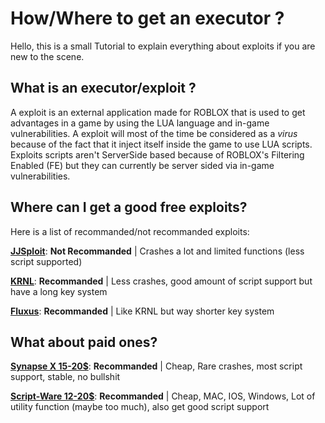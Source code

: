 # How/Where to get an executor ?
Hello, this is a small Tutorial to explain everything about exploits if you are new to the scene.

## What is an executor/exploit ?
A exploit is an external application made for ROBLOX that is used to get advantages in a game by using the LUA language and in-game vulnerabilities.
A exploit will most of the time be considered as a *virus* because of the fact that it inject itself inside the game to use LUA scripts.
Exploits scripts aren't ServerSide based because of ROBLOX's Filtering Enabled (FE) but they can currently be server sided via in-game vulnerabilities.

## Where can I get a good free exploits?
Here is a list of recommanded/not recommanded exploits:

[**JJSploit**](https://wearedevs.net/d/JJSploit): **Not Recommanded** | Crashes a lot and limited functions (less script supported)

[**KRNL**](https://wearedevs.net/dinfo/Krnl): **Recommanded** | Less crashes, good amount of script support but have a long key system

[**Fluxus**](https://fluxteam.net/): **Recommanded** | Like KRNL but way shorter key system

## What about paid ones?

[**Synapse X 15-20$**](https://x.synapse.to/): **Recommanded** | Cheap, Rare crashes, most script support, stable, no bullshit

[**Script-Ware 12-20$**](https://https://script-ware.com/): **Recommanded** | Cheap, MAC, IOS, Windows, Lot of utility function (maybe too much), also get good script support
